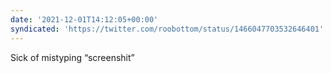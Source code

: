 ```yaml
---
date: '2021-12-01T14:12:05+00:00'
syndicated: 'https://twitter.com/roobottom/status/1466047703532646401'
---
```

Sick of mistyping “screenshit”
